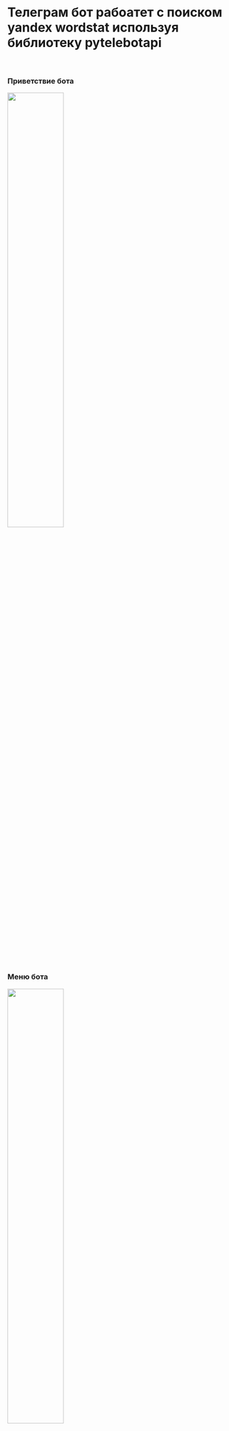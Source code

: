 <h1>Телеграм бот рабоатет с поиском yandex wordstat используя библиотеку pytelebotapi</h1>
<br>
<h3>Приветствие бота </h3>
<img src="https://user-images.githubusercontent.com/97764479/236923004-7084bd9b-7e7b-4fe2-bfae-ba6d98f6adb0.PNG" width=50% height=50%>
<br>
<h3>Меню бота</h3>
<img src="https://user-images.githubusercontent.com/97764479/236923262-62871fe9-e502-4770-9655-b6d8a4667ff5.PNG" width=50% height=50%>
<br>
<h3>Ввод, логина, пароля, поиска и ответа Wordstat'a</h3>
<img src="https://user-images.githubusercontent.com/97764479/236923675-eeafd01c-95b8-49c2-b581-4d23f0ad1e4e.PNG" width=50% height=50%>
<br>



